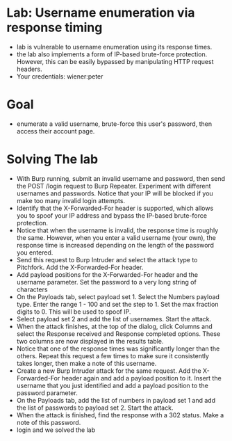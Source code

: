 # Lab: Username enumeration via response timing
- lab is vulnerable to username enumeration using its response times.
- the lab also implements a form of IP-based brute-force protection. However, this can be easily bypassed by manipulating HTTP request headers.
- Your credentials: wiener:peter
# Goal
- enumerate a valid username, brute-force this user's password, then access their account page.
# Solving The lab
- With Burp running, submit an invalid username and password, then send the POST /login request to Burp Repeater. Experiment with different usernames and passwords. Notice that your IP will be blocked if you make too many invalid login attempts.
- Identify that the X-Forwarded-For header is supported, which allows you to spoof your IP address and bypass the IP-based brute-force protection.
- Notice that when the username is invalid, the response time is roughly the same. However, when you enter a valid username (your own), the response time is increased depending on the length of the password you entered.
- Send this request to Burp Intruder and select the attack type to Pitchfork. Add the X-Forwarded-For header.
- Add payload positions for the X-Forwarded-For header and the username parameter. Set the password to a very long string of characters
- On the Payloads tab, select payload set 1. Select the Numbers payload type. Enter the range 1 - 100 and set the step to 1. Set the max fraction digits to 0. This will be used to spoof IP.
- Select payload set 2 and add the list of usernames. Start the attack.
- When the attack finishes, at the top of the dialog, click Columns and select the Response received and Response completed options. These two columns are now displayed in the results table.
- Notice that one of the response times was significantly longer than the others. Repeat this request a few times to make sure it consistently takes longer, then make a note of this username.
- Create a new Burp Intruder attack for the same request. Add the X-Forwarded-For header again and add a payload position to it. Insert the username that you just identified and add a payload position to the password parameter.
- On the Payloads tab, add the list of numbers in payload set 1 and add the list of passwords to payload set 2. Start the attack.
- When the attack is finished, find the response with a 302 status. Make a note of this password.
- login and we solved the lab
